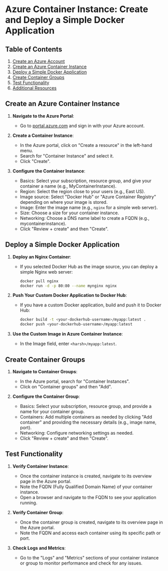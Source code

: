 # Azure Container Instance: Create and Deploy a Simple Docker Application

## Table of Contents
1. [Create an Azure Account](#create-an-azure-account)
2. [Create an Azure Container Instance](#create-an-azure-container-instance)
3. [Deploy a Simple Docker Application](#deploy-a-simple-docker-application)
4. [Create Container Groups](#create-container-groups)
5. [Test Functionality](#test-functionality)
6. [Additional Resources](#additional-resources)

## Create an Azure Container Instance

1. **Navigate to the Azure Portal**:
   - Go to [portal.azure.com](https://portal.azure.com/) and sign in with your Azure account.
   
2. **Create a Container Instance**:
   - In the Azure portal, click on "Create a resource" in the left-hand menu.
   - Search for "Container Instance" and select it.
   - Click "Create".

3. **Configure the Container Instance**:
   - Basics: Select your subscription, resource group, and give your container a name (e.g., MyContainerInstance).
   - Region: Select the region close to your users (e.g., East US).
   - Image source: Select "Docker Hub" or "Azure Container Registry" depending on where your image is stored.
   - Image: Enter the image name (e.g., `nginx` for a simple web server).
   - Size: Choose a size for your container instance.
   - Networking: Choose a DNS name label to create a FQDN (e.g., mycontainerinstance).
   - Click "Review + create" and then "Create".

## Deploy a Simple Docker Application

1. **Deploy an Nginx Container**:
   - If you selected Docker Hub as the image source, you can deploy a simple Nginx web server:
     ```sh
     docker pull nginx
     docker run -d -p 80:80 --name mynginx nginx
     ```

2. **Push Your Custom Docker Application to Docker Hub**:
   - If you have a custom Docker application, build and push it to Docker Hub:
     ```sh
     docker build -t <your-dockerhub-username>/myapp:latest .
     docker push <your-dockerhub-username>/myapp:latest
     ```

3. **Use the Custom Image in Azure Container Instance**:
   - In the Image field, enter `<harsh>/myapp:latest`.

## Create Container Groups

1. **Navigate to Container Groups**:
   - In the Azure portal, search for "Container Instances".
   - Click on "Container groups" and then "Add".

2. **Configure the Container Group**:
   - Basics: Select your subscription, resource group, and provide a name for your container group.
   - Containers: Add multiple containers as needed by clicking "Add container" and providing the necessary details (e.g., image name, port).
   - Networking: Configure networking settings as needed.
   - Click "Review + create" and then "Create".

## Test Functionality

1. **Verify Container Instance**:
   - Once the container instance is created, navigate to its overview page in the Azure portal.
   - Note the FQDN (Fully Qualified Domain Name) of your container instance.
   - Open a browser and navigate to the FQDN to see your application running.

2. **Verify Container Group**:
   - Once the container group is created, navigate to its overview page in the Azure portal.
   - Note the FQDN and access each container using its specific path or port.

3. **Check Logs and Metrics**:
   - Go to the "Logs" and "Metrics" sections of your container instance or group to monitor performance and check for any issues.
